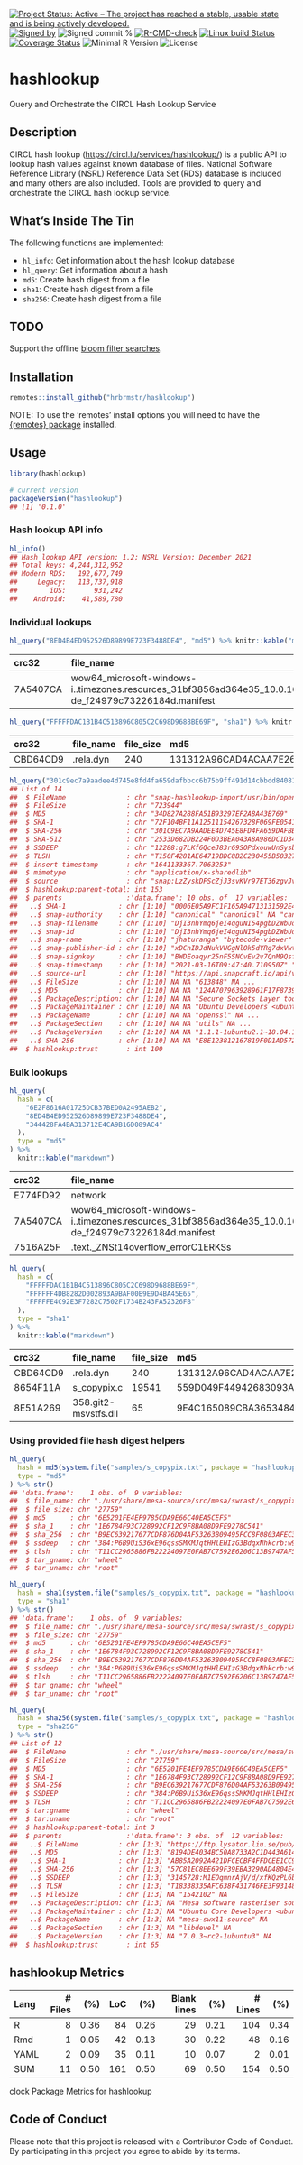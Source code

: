 
[![Project Status: Active – The project has reached a stable, usable
state and is being actively
developed.](https://www.repostatus.org/badges/latest/active.svg)](https://www.repostatus.org/#active)
[![Signed
by](https://img.shields.io/badge/Keybase-Verified-brightgreen.svg)](https://keybase.io/hrbrmstr)
![Signed commit
%](https://img.shields.io/badge/Signed_Commits-80%25-lightgrey.svg)
[![R-CMD-check](https://github.com/hrbrmstr/hashlookup/workflows/R-CMD-check/badge.svg)](https://github.com/hrbrmstr/hashlookup/actions?query=workflow%3AR-CMD-check)
[![Linux build
Status](https://travis-ci.org/hrbrmstr/hashlookup.svg?branch=master)](https://travis-ci.org/hrbrmstr/hashlookup)
[![Coverage
Status](https://codecov.io/gh/hrbrmstr/hashlookup/branch/master/graph/badge.svg)](https://codecov.io/gh/hrbrmstr/hashlookup)
![Minimal R
Version](https://img.shields.io/badge/R%3E%3D-3.6.0-blue.svg)
![License](https://img.shields.io/badge/License-MIT-blue.svg)

# hashlookup

Query and Orchestrate the CIRCL Hash Lookup Service

## Description

CIRCL hash lookup (<https://circl.lu/services/hashlookup/>) is a public
API to lookup hash values against known database of files. National
Software Reference Library (NSRL) Reference Data Set (RDS) database is
included and many others are also included. Tools are provided to query
and orchestrate the CIRCL hash lookup service.

## What’s Inside The Tin

The following functions are implemented:

-   `hl_info`: Get information about the hash lookup database
-   `hl_query`: Get information about a hash
-   `md5`: Create hash digest from a file
-   `sha1`: Create hash digest from a file
-   `sha256`: Create hash digest from a file

## TODO

Support the offline [bloom filter
searches](https://circl.lu/services/hashlookup/#querying-hashlookup-without-online-queries).

## Installation

``` r
remotes::install_github("hrbrmstr/hashlookup")
```

NOTE: To use the ‘remotes’ install options you will need to have the
[{remotes} package](https://github.com/r-lib/remotes) installed.

## Usage

``` r
library(hashlookup)

# current version
packageVersion("hashlookup")
## [1] '0.1.0'
```

### Hash lookup API info

``` r
hl_info()
## Hash lookup API version: 1.2; NSRL Version: December 2021
## Total keys: 4,244,312,952
## Modern RDS:   192,677,749
##     Legacy:   113,737,918
##        iOS:       931,242
##    Android:    41,589,780
```

### Individual lookups

``` r
hl_query("8ED4B4ED952526D89899E723F3488DE4", "md5") %>% knitr::kable("markdown")
```

| crc32    | file_name                                                                                                      | file_size | md5                              | op_system_code | product_code | sha_1                                    | special_code | db              | insert_timestamp   | source |
|:---------|:---------------------------------------------------------------------------------------------------------------|:----------|:---------------------------------|:---------------|:-------------|:-----------------------------------------|:-------------|:----------------|:-------------------|:-------|
| 7A5407CA | wow64_microsoft-windows-i..timezones.resources_31bf3856ad364e35_10.0.16299.579_de-de_f24979c73226184d.manifest | 2520      | 8ED4B4ED952526D89899E723F3488DE4 | 362            | 190742       | 00000079FD7AAC9B2F9C988C50750E1F50B27EB5 |              | nsrl_modern_rds | 1638572532.3165467 | NSRL   |

``` r
hl_query("FFFFFDAC1B1B4C513896C805C2C698D9688BE69F", "sha1") %>% knitr::kable("markdown")
```

| crc32    | file_name | file_size | md5                              | op_system_code | product_code | sha_1                                    | special_code | db              | insert_timestamp   | source |
|:---------|:----------|:----------|:---------------------------------|:---------------|:-------------|:-----------------------------------------|:-------------|:----------------|:-------------------|:-------|
| CBD64CD9 | .rela.dyn | 240       | 131312A96CAD4ACAA7E2631A34A0D47C | 362            | 163709       | FFFFFDAC1B1B4C513896C805C2C698D9688BE69F |              | nsrl_modern_rds | 1638670863.3919017 | NSRL   |

``` r
hl_query("301c9ec7a9aadee4d745e8fd4fa659dafbbcc6b75b9ff491d14cbbdd840814e9", "sha256") %>% str()
## List of 14
##  $ FileName               : chr "snap-hashlookup-import/usr/bin/openssl"
##  $ FileSize               : chr "723944"
##  $ MD5                    : chr "34D827A288FA51B93297EF2A8A43B769"
##  $ SHA-1                  : chr "72F104BF11A12511154267328F069FE0541E841E"
##  $ SHA-256                : chr "301C9EC7A9AADEE4D745E8FD4FA659DAFBBCC6B75B9FF491D14CBBDD840814E9"
##  $ SHA-512                : chr "2533D682DB224F0D3BEA043A8A986DC1D341FBEFFD158CB97CD360190BE091F43CC6DBF07E6E985CC0DCE17ADC207A61AC9831BE9109920"| __truncated__
##  $ SSDEEP                 : chr "12288:g7LKf6QceJ83r69SOPdxouwUnSysbLY+YR2L7b+3l7E71rb/t:gsceJ83rESOlxJwUZsbLY+YR2Xa3l7E7"
##  $ TLSH                   : chr "T150F4281AE64719BDC8B2C230455B50327A31B945F332BF6B26C196311E42B1EA73FBE5"
##  $ insert-timestamp       : chr "1641133367.7063253"
##  $ mimetype               : chr "application/x-sharedlib"
##  $ source                 : chr "snap:LzZyskDFScZjJ3svKVr97ET36zgvJv27_303"
##  $ hashlookup:parent-total: int 153
##  $ parents                :'data.frame': 10 obs. of  17 variables:
##   ..$ SHA-1             : chr [1:10] "0006E05A9FC1F165A94713131592E4269DCB0B5D" "027EC67FDB1BCB3CA236FEAC0A47334ECE3F5BB0" "02ADDB9985B9F21F42072CEA4A3C1A97448C67AC" "05EAE0930E00C981FB9EE08BBA153CA6C310CB62" ...
##   ..$ snap-authority    : chr [1:10] "canonical" "canonical" NA "canonical" ...
##   ..$ snap-filename     : chr [1:10] "DjI3nhYmq6jeI4qguNI54pgbDZWbUo2N_52.snap" "bNNkzjNJvvbhGfm80hDhQTFdHzkfJEYB_4.snap" NA "AoHIZvYmMaLUOwSIY14G6RD36nnGpRq3_214.snap" ...
##   ..$ snap-id           : chr [1:10] "DjI3nhYmq6jeI4qguNI54pgbDZWbUo2N_52" "bNNkzjNJvvbhGfm80hDhQTFdHzkfJEYB_4" NA "AoHIZvYmMaLUOwSIY14G6RD36nnGpRq3_214" ...
##   ..$ snap-name         : chr [1:10] "jhaturanga" "bytecode-viewer" NA "cloudfprint" ...
##   ..$ snap-publisher-id : chr [1:10] "xDCnIDJdNukVUGgNlOk5dYRg7dxVwtOM" "DbgWP2gLdbVLZtWtjnQFZpnu8BGnqfob" NA "YF0blIQ11AAgIaVPKQSl87npE0GWZdNs" ...
##   ..$ snap-signkey      : chr [1:10] "BWDEoaqyr25nF5SNCvEv2v7QnM9QsfCc0PBMYD_i2NGSQ32EF2d4D0hqUel3m8ul" "BWDEoaqyr25nF5SNCvEv2v7QnM9QsfCc0PBMYD_i2NGSQ32EF2d4D0hqUel3m8ul" NA "BWDEoaqyr25nF5SNCvEv2v7QnM9QsfCc0PBMYD_i2NGSQ32EF2d4D0hqUel3m8ul" ...
##   ..$ snap-timestamp    : chr [1:10] "2021-03-16T09:47:40.710950Z" "2020-10-07T03:14:29.133097Z" NA "2019-07-09T04:22:45.935432Z" ...
##   ..$ source-url        : chr [1:10] "https://api.snapcraft.io/api/v1/snaps/download/DjI3nhYmq6jeI4qguNI54pgbDZWbUo2N_52.snap" "https://api.snapcraft.io/api/v1/snaps/download/bNNkzjNJvvbhGfm80hDhQTFdHzkfJEYB_4.snap" NA "https://api.snapcraft.io/api/v1/snaps/download/AoHIZvYmMaLUOwSIY14G6RD36nnGpRq3_214.snap" ...
##   ..$ FileSize          : chr [1:10] NA NA "613848" NA ...
##   ..$ MD5               : chr [1:10] NA NA "124A707963928961F17F873921B0DF13" NA ...
##   ..$ PackageDescription: chr [1:10] NA NA "Secure Sockets Layer toolkit - cryptographic utility\n This package is part of the OpenSSL project's implementa"| __truncated__ NA ...
##   ..$ PackageMaintainer : chr [1:10] NA NA "Ubuntu Developers <ubuntu-devel-discuss@lists.ubuntu.com>" NA ...
##   ..$ PackageName       : chr [1:10] NA NA "openssl" NA ...
##   ..$ PackageSection    : chr [1:10] NA NA "utils" NA ...
##   ..$ PackageVersion    : chr [1:10] NA NA "1.1.1-1ubuntu2.1~18.04.13" NA ...
##   ..$ SHA-256           : chr [1:10] NA NA "E8E123812167819F0D1AD572C85094F13369413A6E3D1127E4A786CC0A31FD0D" NA ...
##  $ hashlookup:trust       : int 100
```

### Bulk lookups

``` r
hl_query(
  hash = c(
    "6E2F8616A01725DCB37BED0A2495AEB2",
    "8ED4B4ED952526D89899E723F3488DE4",
    "344428FA4BA313712E4CA9B16D089AC4"
  ),
  type = "md5"
) %>% 
  knitr::kable("markdown")
```

| crc32    | file_name                                                                                                      | file_size | md5                              | op_system_code | product_code | sha_1                                    | special_code | db              | insert_timestamp   | source |
|:---------|:---------------------------------------------------------------------------------------------------------------|:----------|:---------------------------------|:---------------|:-------------|:-----------------------------------------|:-------------|:----------------|:-------------------|:-------|
| E774FD92 | network                                                                                                        | 7279      | 6E2F8616A01725DCB37BED0A2495AEB2 | 362            | 8321         | 00000903319A8CE18A03DFA22C07C6CA43602061 |              | nsrl_legacy     | 1638742519.950259  | NSRL   |
| 7A5407CA | wow64_microsoft-windows-i..timezones.resources_31bf3856ad364e35_10.0.16299.579_de-de_f24979c73226184d.manifest | 2520      | 8ED4B4ED952526D89899E723F3488DE4 | 362            | 190742       | 00000079FD7AAC9B2F9C988C50750E1F50B27EB5 |              | nsrl_modern_rds | 1638572532.3165467 | NSRL   |
| 7516A25F | .text.\_ZNSt14overflow_errorC1ERKSs                                                                            | 33        | 344428FA4BA313712E4CA9B16D089AC4 | 362            | 219181       | 0000001FFEF4BE312BAB534ECA7AEAA3E4684D85 |              | nsrl_modern_rds | 1638572532.3063858 | NSRL   |

``` r
hl_query(
  hash = c(
    "FFFFFDAC1B1B4C513896C805C2C698D9688BE69F",
    "FFFFFF4DB8282D002893A9BAF00E9E9D4BA45E65",
    "FFFFFE4C92E3F7282C7502F1734B243FA52326FB"
  ),
  type = "sha1"
) %>% 
  knitr::kable("markdown")
```

| crc32    | file_name            | file_size | md5                              | op_system_code | product_code | sha_1                                    | special_code | db              | insert_timestamp   | source | sha_256                                                          | ssdeep                                                           | tlsh                                                                     | tar_gname | tar_uname |
|:---------|:---------------------|:----------|:---------------------------------|:---------------|:-------------|:-----------------------------------------|:-------------|:----------------|:-------------------|:-------|:-----------------------------------------------------------------|:-----------------------------------------------------------------|:-------------------------------------------------------------------------|:----------|:----------|
| CBD64CD9 | .rela.dyn            | 240       | 131312A96CAD4ACAA7E2631A34A0D47C | 362            | 163709       | FFFFFDAC1B1B4C513896C805C2C698D9688BE69F |              | nsrl_modern_rds | 1638670863.3919017 | NSRL   | NA                                                               | NA                                                               | NA                                                                       | NA        | NA        |
| 8654F11A | s_copypix.c          | 19541     | 559D049F44942683093A91BA19D0AF54 | 362            | 223222       | FFFFFF4DB8282D002893A9BAF00E9E9D4BA45E65 |              | nsrl_modern_rds | 1638670863.4064765 | NSRL   | 9B87A913B5D14CE8538C36B26669080A2A12941EA4C3EE38B2A518D02CC43F3A | 384:02YscBUiSYpskdI83vt6HlEezrM3bzQhMhgCaX:93cBUMF3vYHlEez6bF3aX | T1779297589AFF31228485A4FAB7429C1E7307C12B978BAE547DCE93A45F80178D5F4BE0 | wheel     | root      |
| 8E51A269 | 358.git2-msvstfs.dll | 65        | 9E4C165089CBA3653484C3F23F1CBC67 | 362            | 201317       | FFFFFE4C92E3F7282C7502F1734B243FA52326FB |              | nsrl_modern_rds | 1638670863.3929653 | NSRL   | NA                                                               | NA                                                               | NA                                                                       | NA        | NA        |

### Using provided file hash digest helpers

``` r
hl_query(
  hash = md5(system.file("samples/s_copypix.txt", package = "hashlookup")),
  type = "md5"
) %>% str()
## 'data.frame':    1 obs. of  9 variables:
##  $ file_name: chr "./usr/share/mesa-source/src/mesa/swrast/s_copypix.c"
##  $ file_size: chr "27759"
##  $ md5      : chr "6E5201FE4EF9785CDA9E66C40EA5CEF5"
##  $ sha_1    : chr "1E6784F93C728992CF12C9F8BA08D9FE9278C541"
##  $ sha_256  : chr "B9EC639217677CDF876D04AF53263B09495FCC8F0803AFEC339195F9D3CE1C6B"
##  $ ssdeep   : chr "384:P6B9UiS36xE96qssSMKMJqtHHlEHIzG3BdqxNhkcrb:w9UvjqNHlEHIzG3BdqxJrb"
##  $ tlsh     : chr "T11CC2965886FB22224097E0FAB7C7592E6206C13B9747AF547DCD63985FD0274A9B0BF0"
##  $ tar_gname: chr "wheel"
##  $ tar_uname: chr "root"

hl_query(
  hash = sha1(system.file("samples/s_copypix.txt", package = "hashlookup")),
  type = "sha1"
) %>% str()
## 'data.frame':    1 obs. of  9 variables:
##  $ file_name: chr "./usr/share/mesa-source/src/mesa/swrast/s_copypix.c"
##  $ file_size: chr "27759"
##  $ md5      : chr "6E5201FE4EF9785CDA9E66C40EA5CEF5"
##  $ sha_1    : chr "1E6784F93C728992CF12C9F8BA08D9FE9278C541"
##  $ sha_256  : chr "B9EC639217677CDF876D04AF53263B09495FCC8F0803AFEC339195F9D3CE1C6B"
##  $ ssdeep   : chr "384:P6B9UiS36xE96qssSMKMJqtHHlEHIzG3BdqxNhkcrb:w9UvjqNHlEHIzG3BdqxJrb"
##  $ tlsh     : chr "T11CC2965886FB22224097E0FAB7C7592E6206C13B9747AF547DCD63985FD0274A9B0BF0"
##  $ tar_gname: chr "wheel"
##  $ tar_uname: chr "root"

hl_query(
  hash = sha256(system.file("samples/s_copypix.txt", package = "hashlookup")),
  type = "sha256"
) %>% str()
## List of 12
##  $ FileName               : chr "./usr/share/mesa-source/src/mesa/swrast/s_copypix.c"
##  $ FileSize               : chr "27759"
##  $ MD5                    : chr "6E5201FE4EF9785CDA9E66C40EA5CEF5"
##  $ SHA-1                  : chr "1E6784F93C728992CF12C9F8BA08D9FE9278C541"
##  $ SHA-256                : chr "B9EC639217677CDF876D04AF53263B09495FCC8F0803AFEC339195F9D3CE1C6B"
##  $ SSDEEP                 : chr "384:P6B9UiS36xE96qssSMKMJqtHHlEHIzG3BdqxNhkcrb:w9UvjqNHlEHIzG3BdqxJrb"
##  $ TLSH                   : chr "T11CC2965886FB22224097E0FAB7C7592E6206C13B9747AF547DCD63985FD0274A9B0BF0"
##  $ tar:gname              : chr "wheel"
##  $ tar:uname              : chr "root"
##  $ hashlookup:parent-total: int 3
##  $ parents                :'data.frame': 3 obs. of  12 variables:
##   ..$ FileName          : chr [1:3] "https://ftp.lysator.liu.se/pub/OpenBSD//4.3//xenocara.tar.gz" NA "https://ftp.lysator.liu.se/pub/OpenBSD//4.4//xenocara.tar.gz"
##   ..$ MD5               : chr [1:3] "8194DE4034BC50A8733A2C1D443A6147" "8F1D32C36AB321C3082C9E84C1505B90" "BA16D5AB00081354A29C8420C23D0F55"
##   ..$ SHA-1             : chr [1:3] "AB85A2092A421DFCECBF4FFDCEE1CC92202E96EB" "100EFFEAAE1D3164C5902498EB5FE06D8D53699E" "D60BCB2011A5C28A1A57AEEE8ACD62F9F9F99671"
##   ..$ SHA-256           : chr [1:3] "57C81EC8EE699F39EBA3290AD4804E463F6F38A67E06201804A27BE5D581F85E" "2512C69D16CA2D5DFE1A165BBC353894B3C20D407784C0F0BD2C880DFE0A6338" "1DE3A1C09DF47AFE80EA1BECFDA8E1E6DAFFFCA1A6D755402E42AFC0FD54C29B"
##   ..$ SSDEEP            : chr [1:3] "3145728:M1EOqmnrAjV/d/xfKQzPL6b2ajFjsxIxSnNt82LOVp/J:M1nnrAjV/rSs+bJ4IsNt82LwlJ" NA "3145728:1yZBt9EzOk6/1+uUOLmLjhjHof+SpoEkVF+WpB:1yZT9EzOkO1D+oWsjU3B"
##   ..$ TLSH              : chr [1:3] "T18338335AFC638F431746FE3F93148CBC5B0A6911DD1AF0AD464C1BEA66278B4C90D8E9" NA "T16038338DEDD2DF11BB1BBA6D31548C7C979E31826A55FE70490C23209D22C10EE6E8ED"
##   ..$ FileSize          : chr [1:3] NA "1542102" NA
##   ..$ PackageDescription: chr [1:3] NA "Mesa software rasteriser source -- development files\n This package contains the source to the Mesa software ra"| __truncated__ NA
##   ..$ PackageMaintainer : chr [1:3] NA "Ubuntu Core Developers <ubuntu-devel@lists.ubuntu.com>" NA
##   ..$ PackageName       : chr [1:3] NA "mesa-swx11-source" NA
##   ..$ PackageSection    : chr [1:3] NA "libdevel" NA
##   ..$ PackageVersion    : chr [1:3] NA "7.0.3~rc2-1ubuntu3" NA
##  $ hashlookup:trust       : int 65
```

## hashlookup Metrics

| Lang | # Files |  (%) | LoC |  (%) | Blank lines |  (%) | # Lines |  (%) |
|:-----|--------:|-----:|----:|-----:|------------:|-----:|--------:|-----:|
| R    |       8 | 0.36 |  84 | 0.26 |          29 | 0.21 |     104 | 0.34 |
| Rmd  |       1 | 0.05 |  42 | 0.13 |          30 | 0.22 |      48 | 0.16 |
| YAML |       2 | 0.09 |  35 | 0.11 |          10 | 0.07 |       2 | 0.01 |
| SUM  |      11 | 0.50 | 161 | 0.50 |          69 | 0.50 |     154 | 0.50 |

clock Package Metrics for hashlookup

## Code of Conduct

Please note that this project is released with a Contributor Code of
Conduct. By participating in this project you agree to abide by its
terms.
